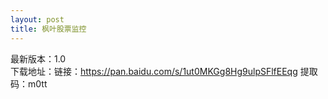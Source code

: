 ```yaml
---
layout: post
title: 枫叶股票监控
---
```


最新版本：1.0 <br>
下载地址：链接：https://pan.baidu.com/s/1ut0MKGg8Hg9ulpSFlfEEqg 提取码：m0tt<br>

